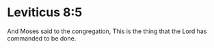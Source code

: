 # Leviticus 8:5

And Moses said to the congregation, This is the thing that the Lord has commanded to be done.
